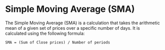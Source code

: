 # Simple Moving Average (SMA)
The Simple Moving Average (SMA) is a calculation that takes the arithmetic mean of a given set of prices over a specific number of days. It is calculated using the following formula:

```
SMA = (Sum of Close prices) / Number of periods
```